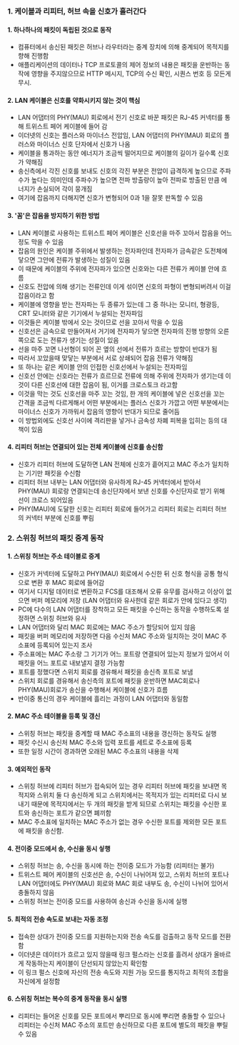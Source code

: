 ### 1. 케이블과 리피터, 허브 속을 신호가 흘러간다
#### 1. 하나하나의 패킷이 독립된 것으로 동작
- 컴퓨터에서 송신된 패킷은 허브나 라우터라는 중계 장치에 의해 중계되어 목적지를 향해 진행함
- 애플리케이션의 데이터나 TCP 프로토콜의 제어 정보의 내용은 패킷을 운반하는 동작에 영향을 주지않으므로 HTTP 메시지, TCP의 수신 확인, 시퀀스 번호 등 모든게 무시.
#### 2. LAN 케이블은 신호를 약화시키지 않는 것이 핵심
- LAN 어댑터의 PHY(MAU) 회로에서 전기 신호로 바꾼 패킷은 RJ-45 커넥터를 통해 트위스트 페어 케이블에 들어 감
- 이더넷의 신호는 플러스와 마이너스 전압임, LAN 어댑터의 PHY(MAU) 회로의 플러스와 마이너스 신호 단자에서 신호가 나옴
- 케이블을 통과하는 동안 에너지가 조금씩 떨어지므로 케이블의 길이가 길수록 신호가 약해짐
- 송신측에서 각진 신호를 보내도 신호의 각진 부분은 전압이 급격하게 높으므로 주파수가 높다는 의미인데 주파수가 높으면 전파 방출량이 높아 전파로 방출된 만큼 에너지가 손실되어 각이 뭉개짐
- 여기에 잡음까지 더해지면 신호가 변형되어 0과 1을 잘못 판독할 수 있음
#### 3. '꼼'은 잡음을 방지하기 위한 방법
- LAN 케이블로 사용하는 트위스트 페어 케이블은 신호선을 마주 꼬아서 잡음을 어느정도 막을 수 있음
- 잡음의 원인은 케이블 주위에서 발생하는 전자파인데 전자파가 금속같은 도전체에 닿으면 그안에 전류가 발생하는 성질이 있음
- 이 때문에 케이블의 주위에 전자파가 있으면 신호와는 다른 전류가 케이블 안에 흐름
- 신호도 전압에 의해 생기는 전류인데 이게 섞이면 신호의 파형이 변형되버려서 이걸 잡음이라고 함
- 케이블에 영향을 받는 전자파는 두 종류가 있는데 그 중 하나는 모니터, 형광등, CRT 모니터와 같은 기기에서 누설되는 전자파임
- 이것들은 케이블 밖에서 오는 것이므로 선을 꼬아서 막을 수 있음
- 신호선은 금속으로 만들어져서 거기에 전자파가 닿으면 전자파의 진행 방향의 오른쪽으로 도는 전류가 생기는 성질이 있음
- 선을 마주 꼬면 나선형이 되어 꼰 옆의 선에서 전류가 흐르는 방향이 반대가 됨
- 따라서 꼬았을때 맞닿는 부분에서 서로 상쇄되어 잡음 전류가 약해짐
- 또 하나는 같은 케이블 안의 인접한 신호선에서 누설되는 전자파임
- 신호선 안에는 신호라는 전류가 흐르므로 전류에 의해 주위에 전자파가 생기는데 이것이 다른 신호선에 대한 잡음이 됨, 이거를 크로스토크 라고함
- 이것을 막는 것도 신호선을 마주 꼬는 것임, 한 개의 케이블에 넣은 신호선을 꼬는 간격을 조금씩 다르게해서 어떤 부분에서는 플러스 신호가 가깝고 어떤 부분에서는 마이너스 신호가 가까워서 잡음의 영향이 반대가 되므로 줄어듬
- 이 방법외에도 신호선 사이에 격리판을 넣거나 금속성 차폐 피복을 입히는 등의 대책이 있음
#### 4. 리피터 허브는 연결되어 있는 전체 케이블에 신호를 송신함
- 신호가 리피터 허브에 도달하면 LAN 전체에 신호가 흩어지고 MAC 주소가 일치하는 기기만 패킷을 수신함
- 리피터 허브 내부는 LAN 어댑터와 유사하게 RJ-45 커넥터에서 받아서 PHY(MAU) 회로랑 연결되는데 송신단자에서 보낸 신호를 수신단자로 받기 위해 선이 크로스 되어있음
- PHY(MAU)에 도달한 신호는 리피터 회로에 들어가고 리피터 회로는 리피터 허브의 커넥터 부분에 신호를 뿌림
### 2. 스위칭 허브의 패킷 중계 동작
#### 1. 스위칭 허브는 주소 테이블로 중계
- 신호가 커넥터에 도달하고 PHY(MAU) 회로에서 수신한 뒤 신호 형식을 공통 형식으로 변환 후 MAC 회로에 들어감
- 여기서 디지털 데이터로 변환하고 FCS를 대조해서 오류 유무를 검사하고 이상이 없으면 버퍼 메모리에 저장 (LAN 어댑터와 유사한데 같은 회로가 안에 있다고 생각)
- PC에 다수의 LAN 어댑터를 장착하고 모든 패킷을 수신하는 동작을 수행하도록 설정하면 스위칭 허브와 유사
- LAN 어댑터와 달리 MAC 회로에는 MAC 주소가 할당되어 있지 않음
- 패킷을 버퍼 메모리에 저장하면 다음 수신처 MAC 주소와 일치하는 것이 MAC 주소표에 등록되어 있는지 조사
- 주소표에는 MAC 주소랑 그 기기가 어느 포트랑 연결되어 있는지 정보가 있어서 이 패킷을 어느 포트로 내보낼지 결정 가능함
- 포트를 정했다면 스위치 회로를 경유해서 패킷을 송신측 포트로 보냄
- 스위치 회로를 경유해서 송신측의 포트에 패킷을 운반하면 MAC회로나 PHY(MAU)회로가 송신을 수행해서 케이블에 신호가 흐름
- 반이중 통신의 경우 케이블에 흘리는 과정이 LAN 어댑터와 동일함
#### 2. MAC 주소 테이블을 등록 및 갱신
- 스위칭 허브는 패킷을 중계할 때 MAC 주소표의 내용을 갱신하는 동작도 실행
- 패킷 수신시 송신처 MAC 주소와 입력 포트를 세트로 주소표에 등록
- 또한 일정 시간이 경과하면 오래된 MAC 주소표의 내용을 삭제
#### 3. 예외적인 동작
- 스위칭 허브에 리피터 허브가 접속되어 있는 경우 리피터 허브에 패킷을 보내면 목적지와 스위치 둘 다 송신하게 되고 스위치에서는 목적지가 있는 리피터로 다시 보내기 때문에 목적지에서는 두 개의 패킷을 받게 되므로 스위치는 패킷을 수신한 포트와 송신하는 포트가 같으면 폐끼함
- MAC 주소표에 일치하는 MAC 주소가 없는 경우 수신한 포트를 제외한 모든 포트에 패킷을 송신함.
#### 4. 전이중 모드에서 송, 수신을 동시 싷행
- 스위칭 허브는 송, 수신을 동시에 하는 전이중 모드가 가능함 (리피터는 불가)
- 트위스트 페어 케이블의 신호선은 송, 수신이 나뉘어져 있고, 스위치 허브의 포트나 LAN 어댑터에도 PHY(MAU) 회로와 MAC 회로 내부도 송, 수신이 나뉘어 있어서 충돌하지 않음
- 스위칭 허브는 전이중 모드를 사용하여 송신과 수신을 동시에 실행
#### 5. 최적의 전송 속도로 보내는 자동 조정
- 접속한 상대가 전이중 모드를 지원하는지와 전송 속도를 검출하고 동작 모드를 전환함
- 이더넷은 데이터가 흐르고 있지 않을때 링크 펄스라는 신호를 흘려서 상대가 올바르게 작동하는지 케이블이 단선되지 않았는지 확인함
- 이 링크 펄스 신호에 자신의 전송 속도와 지원 가능 모드를 통지하고 최적의 조합을 자신에게 설정함
#### 6. 스위칭 허브는 복수의 중계 동작을 동시 실행
- 리피터는 들어온 신호를 모든 포트에서 뿌리므로 동시에 뿌리면 충돌할 수 있으나 리피터는 수신처 MAC 주소의 포트만 송신하므로 다른 포트에 별도의 패킷을 뿌릴 수 있음 
